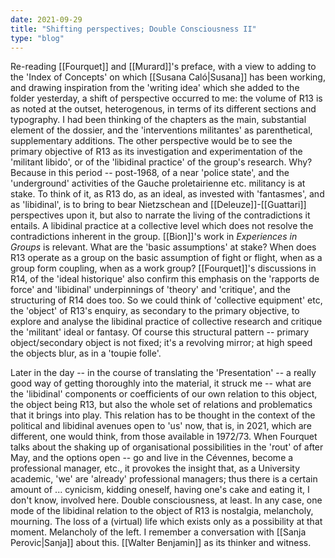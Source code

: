 ```yaml
---
date: 2021-09-29
title: "Shifting perspectives; Double Consciousness II"
type: "blog"
---
```


Re-reading [[Fourquet]] and [[Murard]]'s preface, with a view to adding to the
'Index of Concepts' on which [[Susana Caló|Susana]] has been working, and drawing
inspiration from the 'writing idea' which she added to the folder
yesterday, a shift of perspective occurred to me: the volume of R13 is
as noted at the outset, heterogenous, in terms of its different sections
and typography. I had been thinking of the chapters as the main,
substantial element of the dossier, and the 'interventions militantes'
as parenthetical, supplementary additions. The other perspective would
be to see the primary objective of R13 as its investigation and
experimentation of the 'militant libido', or of the 'libidinal practice'
of the group's research. Why? Because in this period -- post-1968, of a
near 'police state', and the 'underground' activities of the Gauche
proletairienne etc. militancy is at stake. To think of it, as R13 do, as
an ideal, as invested with 'fantasmes', and as 'libidinal', is to bring
to bear Nietzschean and [[Deleuze]]-[[Guattari]] perspectives upon it, but also
to narrate the living of the contradictions it entails. A libidinal
practice at a collective level which does not resolve the contradictions
inherent in the group. [[Bion]]'s work in *Experiences in Groups* is
relevant. What are the 'basic assumptions' at stake? When does R13
operate as a group on the basic assumption of fight or flight, when as a
group form coupling, when as a work group? [[Fourquet]]'s discussions in
R14, of the 'ideal historique' also confirm this emphasis on the
'rapports de force' and 'libidinal' underpinnings of 'theory' and
'critique', and the structuring of R14 does too. So we could think of
'collective equipment' etc, the 'object' of R13's enquiry, as secondary
to the primary objective, to explore and analyse the libidinal practice
of collective research and critique the 'militant' ideal or fantasy. Of
course this structural pattern -- primary object/secondary object is not
fixed; it's a revolving mirror; at high speed the objects blur, as in a
'toupie folle'.

Later in the day -- in the course of translating the 'Presentation' -- a
really good way of getting thoroughly into the material, it struck me --
what are the 'libidinal' components or coefficients of our own relation
to this object, the object being R13, but also the whole set of
relations and problematics that it brings into play. This relation has
to be thought in the context of the political and libidinal avenues open
to 'us' now, that is, in 2021, which are different, one would think,
from those available in 1972/73. When Fourquet talks about the shaking
up of organisational possibilities in the 'rout' of after May, and the
options open -- go and live in the Cévennes, become a professional
manager, etc., it provokes the insight that, as a University academic,
'we' are 'already' professional managers; thus there is a certain amount
of ... cynicism, kidding oneself, having one's cake and eating it, I
don't know, involved here. Double consciousness, at least. In any case,
one mode of the libidinal relation to the object of R13 is nostalgia,
melancholy, mourning. The loss of a (virtual) life which exists only as
a possibility at that moment. Melancholy of the left. I remember a
conversation with [[Sanja Perovic|Sanja]] about this. [[Walter Benjamin]] as its thinker and
witness.
